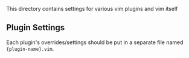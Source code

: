 This directory contains settings for various vim plugins and vim itself

## Plugin Settings

Each plugin's overrides/settings should be put in a separate file named
`{plugin-name}.vim`.
